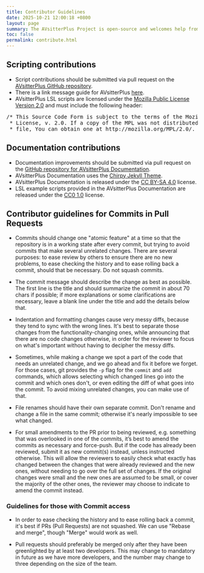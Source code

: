 ```yaml
---
title: Contributor Guidelines
date: 2025-10-21 12:00:18 +0800
layout: page
summary: The AVsitterPlus Project is open-source and welcomes help from the community.
toc: false
permalink: contribute.html
---
```


## Scripting contributions

- Script contributions should be submitted via pull request on the [AVsitterPlus GitHub repository](https://github.com/AVsitterPlus/AVsitterPlus).
- There is a link message guide for AVsitterPlus [here](https://github.com/AVsitterPlus/AVsitterPlus/blob/master/AVsitterPlus/avsitterplus_link_message_reference.md).
- AVsitterPlus LSL scripts are licensed under the [Mozilla Public License Version 2.0](https://www.mozilla.org/en-US/MPL/2.0/) and must include the following header:
<pre>/* This Source Code Form is subject to the terms of the Mozilla Public
 * License, v. 2.0. If a copy of the MPL was not distributed with this
 * file, You can obtain one at http://mozilla.org/MPL/2.0/. */</pre>

## Documentation contributions

- Documentation improvements should be submitted via pull request on the [GitHub repository for AVsitterPlus Documentation](https://github.com/AVsitterPlus/avsitterplus.github.io).
- AVsitterPlus Documentation uses the [Chirpy Jekyll Theme](https://github.com/cotes2020/jekyll-theme-chirpy).
- AVsitterPlus Documentation is released under the [CC BY-SA 4.0](https://creativecommons.org/licenses/by-sa/4.0/) license.
- LSL example scripts provided in the AVsitterPlus Documentation are released under the [CC0 1.0](https://creativecommons.org/publicdomain/zero/1.0/) license.

## Contributor guidelines for Commits in Pull Requests

- Commits should change one "atomic feature" at a time so that the repository is in a working state after every commit, but trying to avoid commits that make several unrelated changes. There are several purposes: to ease review by others to ensure there are no new problems, to ease checking the history and to ease rolling back a commit, should that be necessary. Do not squash commits.

- The commit message should describe the change as best as possible. The first line is the title and should summarize the commit in about 70 chars if possible; if more explanations or some clarifications are necessary, leave a blank line under the title and add the details below that.

- Indentation and formatting changes cause very messy diffs, because they tend to sync with the wrong lines. It's best to separate those changes from the functionality-changing ones, while announcing that there are no code changes otherwise, in order for the reviewer to focus on what's important without having to decipher the messy diffs.

- Sometimes, while making a change we spot a part of the code that needs an unrelated change, and we go ahead and fix it before we forget. For those cases, git provides the `-p` flag for the `commit` and `add` commands, which allows selecting which changed lines go into the commit and which ones don't, or even editing the diff of what goes into the commit. To avoid mixing unrelated changes, you can make use of that.

- File renames should have their own separate commit. Don't rename and change a file in the same commit; otherwise it's nearly impossible to see what changed.

- For small amendments to the PR prior to being reviewed, e.g. something that was overlooked in one of the commits, it’s best to amend the commits as necessary and force-push. But if the code has already been reviewed, submit it as new commit(s) instead, unless instructed otherwise. This will allow the reviewers to easily check what exactly has changed between the changes that were already reviewed and the new ones, without needing to go over the full set of changes. If the original changes were small and the new ones are assumed to be small, or cover the majority of the other ones, the reviewer may choose to indicate to amend the commit instead.

### Guidelines for those with Commit access

- In order to ease checking the history and to ease rolling back a commit, it's best if PRs (Pull Requests) are not squashed. We can use "Rebase and merge", though "Merge" would work as well.

- Pull requests should preferably be merged only after they have been greenlighted by at least two developers. This may change to mandatory in future as we have more developers, and the number may change to three depending on the size of the team.

